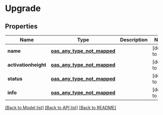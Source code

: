 # Upgrade
## Properties

| Name | Type | Description | Notes |
|------------ | ------------- | ------------- | -------------|
| **name** | [**oas_any_type_not_mapped**](.md) |  | [default to null] |
| **activationheight** | [**oas_any_type_not_mapped**](.md) |  | [default to null] |
| **status** | [**oas_any_type_not_mapped**](.md) |  | [default to null] |
| **info** | [**oas_any_type_not_mapped**](.md) |  | [default to null] |

[[Back to Model list]](../README.md#documentation-for-models) [[Back to API list]](../README.md#documentation-for-api-endpoints) [[Back to README]](../README.md)

